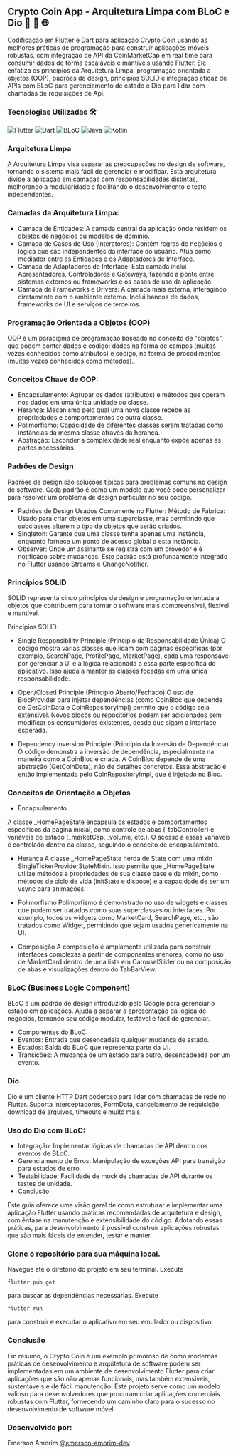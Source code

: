 ## Crypto Coin App - Arquitetura Limpa com BLoC e Dio 🚀 🔄 🌐

Codificação em Flutter e Dart para aplicação Crypto Coin usando as melhores práticas de programação para construir aplicações móveis robustas, com integração de API da CoinMarketCap em real time para consumir dados de forma escaláveis e mantíveis usando Flutter. Ele enfatiza os princípios da Arquitetura Limpa, programação orientada a objetos (OOP), padrões de design, princípios SOLID e integração eficaz de APIs com BLoC para gerenciamento de estado e Dio para lidar com chamadas de requisições de Api.

### Tecnologias Utilizadas 🛠️
![Flutter](https://img.shields.io/badge/-Flutter-02569B?style=for-the-badge&logo=flutter&logoColor=white)
![Dart](https://img.shields.io/badge/-Dart-0175C2?style=for-the-badge&logo=dart&logoColor=white)
![BLoC](https://img.shields.io/badge/-BLoC-00B4AB?style=for-the-badge&logo=bloc&logoColor=white)
![Java](https://img.shields.io/badge/-Java-F89820?style=for-the-badge&logo=java&logoColor=white)
![Kotlin](https://img.shields.io/badge/-Kotlin-7F52FF?style=for-the-badge&logo=kotlin&logoColor=white)


### Arquitetura Limpa
A Arquitetura Limpa visa separar as preocupações no design de software, tornando o sistema mais fácil de gerenciar e modificar. Esta arquitetura divide a aplicação em camadas com responsabilidades distintas, melhorando a modularidade e facilitando o desenvolvimento e teste independentes.

### Camadas da Arquitetura Limpa:
- Camada de Entidades: A camada central da aplicação onde residem os objetos de negócios ou modelos de domínio.
- Camada de Casos de Uso (Interatores): Contém regras de negócios e lógica que são independentes da interface do usuário. Atua como mediador entre as Entidades e os Adaptadores de Interface.
- Camada de Adaptadores de Interface: Esta camada inclui Apresentadores, Controladores e Gateways, fazendo a ponte entre sistemas externos ou frameworks e os casos de uso da aplicação.
- Camada de Frameworks e Drivers: A camada mais externa, interagindo diretamente com o ambiente externo. Inclui bancos de dados, frameworks de UI e serviços de terceiros.

### Programação Orientada a Objetos (OOP)
OOP é um paradigma de programação baseado no conceito de "objetos", que podem conter dados e código: dados na forma de campos (muitas vezes conhecidos como atributos) e código, na forma de procedimentos (muitas vezes conhecidos como métodos).

### Conceitos Chave de OOP:
- Encapsulamento: Agrupar os dados (atributos) e métodos que operam nos dados em uma única unidade ou classe.
- Herança: Mecanismo pelo qual uma nova classe recebe as propriedades e comportamentos de outra classe.
- Polimorfismo: Capacidade de diferentes classes serem tratadas como instâncias da mesma classe através da herança.
- Abstração: Esconder a complexidade real enquanto expõe apenas as partes necessárias.


### Padrões de Design
Padrões de design são soluções típicas para problemas comuns no design de software. Cada padrão é como um modelo que você pode personalizar para resolver um problema de design particular no seu código.

- Padrões de Design Usados Comumente no Flutter:
Método de Fábrica: Usado para criar objetos em uma superclasse, mas permitindo que subclasses alterem o tipo de objetos que serão criados.
- Singleton: Garante que uma classe tenha apenas uma instância, enquanto fornece um ponto de acesso global a esta instância.
- Observer: Onde um assinante se registra com um provedor e é notificado sobre mudanças. Este padrão está profundamente integrado no Flutter usando Streams e ChangeNotifier.

### Princípios SOLID
SOLID representa cinco princípios de design e programação orientada a objetos que contribuem para tornar o software mais compreensível, flexível e mantível.

Princípios SOLID
- Single Responsibility Principle (Princípio da Responsabilidade Única)
O código mostra várias classes que lidam com páginas específicas (por exemplo, SearchPage, ProfilePage, MarketPage), cada uma responsável por gerenciar a UI e a lógica relacionada a essa parte específica do aplicativo. Isso ajuda a manter as classes focadas em uma única responsabilidade.

- Open/Closed Principle (Princípio Aberto/Fechado)
O uso de BlocProvider para injetar dependências (como CoinBloc que depende de GetCoinData e CoinRepositoryImpl) permite que o código seja extensível. Novos blocos ou repositórios podem ser adicionados sem modificar os consumidores existentes, desde que sigam a interface esperada.

- Dependency Inversion Principle (Princípio da Inversão de Dependência)
O código demonstra a inversão de dependência, especialmente na maneira como a CoinBloc é criada. A CoinBloc depende de uma abstração (GetCoinData), não de detalhes concretos. Essa abstração é então implementada pelo CoinRepositoryImpl, que é injetado no Bloc.

### Conceitos de Orientação a Objetos

- Encapsulamento 

A classe _HomePageState encapsula os estados e comportamentos específicos da página inicial, como controle de abas (_tabController) e variáveis de estado (_marketCap, _volume, etc.). O acesso a essas variáveis é controlado dentro da classe, seguindo o conceito de encapsulamento.

- Herança
A classe _HomePageState herda de State<HomePage> com uma mixin SingleTickerProviderStateMixin. Isso permite que _HomePageState utilize métodos e propriedades de sua classe base e da mixin, como métodos de ciclo de vida (initState e dispose) e a capacidade de ser um vsync para animações.

- Polimorfismo
Polimorfismo é demonstrado no uso de widgets e classes que podem ser tratados como suas superclasses ou interfaces. Por exemplo, todos os widgets como MarketCard, SearchPage, etc., são tratados como Widget, permitindo que sejam usados 
genericamente na UI.

- Composição
A composição é amplamente utilizada para construir interfaces complexas a partir de componentes menores, como no uso de MarketCard dentro de uma lista em CarouselSlider ou na composição de abas e visualizações dentro do TabBarView.


### BLoC (Business Logic Component)
BLoC é um padrão de design introduzido pelo Google para gerenciar o estado em aplicações. Ajuda a separar a apresentação da lógica de negócios, tornando seu código modular, testável e fácil de gerenciar.

- Componentes do BLoC:
- Eventos: Entrada que desencadeia qualquer mudança de estado.
- Estados: Saída do BLoC que representa parte da UI.
- Transições: A mudança de um estado para outro, desencadeada por um evento.


### Dio
Dio é um cliente HTTP Dart poderoso para lidar com chamadas de rede no Flutter. Suporta interceptadores, FormData, cancelamento de requisição, download de arquivos, timeouts e muito mais.

### Uso do Dio com BLoC:
- Integração: Implementar lógicas de chamadas de API dentro dos eventos de BLoC.
- Gerenciamento de Erros: Manipulação de exceções API para transição para estados de erro.
- Testabilidade: Facilidade de mock de chamadas de API durante os testes de unidade.
- Conclusão

Este guia oferece uma visão geral de como estruturar e implementar uma aplicação Flutter usando práticas recomendadas de arquitetura e design, com ênfase na manutenção e extensibilidade do código. Adotando essas práticas, para desenvolvimento é possível construir aplicações robustas que são mais fáceis de entender, testar e manter.


### Clone o repositório para sua máquina local.
Navegue até o diretório do projeto em seu terminal.
Execute 
```
flutter pub get
```
para buscar as dependências necessárias.
Execute 
```
flutter run
```
para construir e executar o aplicativo em seu emulador ou dispositivo.

### Conclusão
Em resumo, o Crypto Coin é um exemplo primoroso de como modernas práticas de desenvolvimento e arquitetura de software podem ser implementadas em um ambiente de desenvolvimento Flutter para criar aplicações que são não apenas funcionais, mas também extensíveis, sustentáveis e de fácil manutenção. Este projeto serve como um modelo valioso para desenvolvedores que procuram criar aplicações comerciais robustas com Flutter, fornecendo um caminho claro para o sucesso no desenvolvimento de software móvel.

### Desenvolvido por:
Emerson Amorim [@emerson-amorim-dev](https://www.linkedin.com/in/emerson-amorim-dev/)
